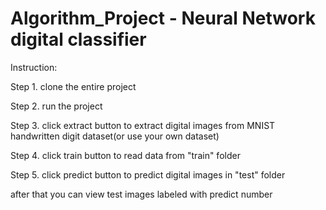 # Algorithm_Project - Neural Network digital classifier

Instruction:

Step 1. clone the entire project

Step 2. run the project

Step 3. click extract button to extract digital images from MNIST handwritten digit dataset(or use your own dataset)

Step 4. click train button to read data from "train" folder

Step 5. click predict button to predict digital images in "test" folder

after that you can view test images labeled with predict number
